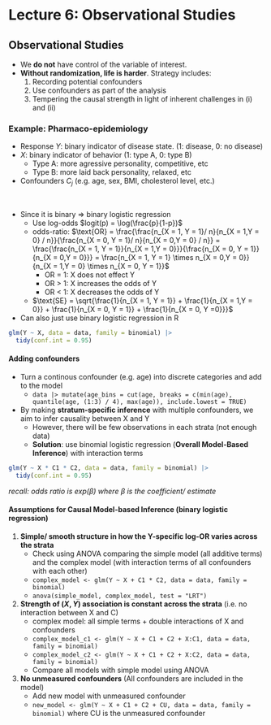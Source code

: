 # Lecture 6: Observational Studies

## Observational Studies

- We **do not** have control of the variable of interest.
- **Without randomization, life is harder**. Strategy includes:
  1. Recording potential confounders
  2. Use confounders as part of the analysis
  3. Tempering the causal strength in light of inherent challenges in (i) and (ii)

### Example: Pharmaco-epidemiology

- Response $Y$: binary indicator of disease state. (1: disease, 0: no disease)
- $X$: binary indicator of behavior (1: type A, 0: type B)
  - Type A: more agressive personality, competitive, etc
  - Type B: more laid back personality, relaxed, etc
- Confounders $C_j$ (e.g. age, sex, BMI, cholesterol level, etc.)

</br>

- Since it is binary => binary logistic regression
  - Use log-odds $logit(p) = \log(\frac{p}{1-p})$
  - odds-ratio: $\text{OR} = \frac{\frac{n_{X = 1, Y = 1}/ n}{n_{X = 1,Y = 0} / n}}{\frac{n_{X = 0, Y = 1}/ n}{n_{X = 0,Y = 0} / n}} = \frac{\frac{n_{X = 1, Y = 1}}{n_{X = 1,Y = 0}}}{\frac{n_{X = 0, Y = 1}}{n_{X = 0,Y = 0}}} = \frac{n_{X = 1, Y = 1} \times n_{X = 0,Y = 0}}{n_{X = 1,Y = 0} \times n_{X = 0, Y = 1}}$
    - OR = 1: X does not effect Y
    - OR > 1: X increases the odds of Y
    - OR < 1: X decreases the odds of Y
  - $\text{SE} = \sqrt{\frac{1}{n_{X = 1, Y = 1}} + \frac{1}{n_{X = 1,Y = 0}} + \frac{1}{n_{X = 0, Y = 1}} + \frac{1}{n_{X = 0, Y =0}}}$
- Can also just use binary logistic regression in R

```R
glm(Y ~ X, data = data, family = binomial) |>
  tidy(conf.int = 0.95)
```

#### Adding confounders

- Turn a continous confounder (e.g. age) into discrete categories and add to the model
  - `data |> mutate(age_bins = cut(age, breaks = c(min(age), quantile(age, (1:3) / 4), max(age)), include.lowest = TRUE)`
- By making **stratum-specific inference** with multiple confounders, we aim to infer causality between X and Y
  - However, there will be few observations in each strata (not enough data)
  - **Solution**: use binomial logistic regression (**Overall Model-Based Inference**) with interaction terms

```R
glm(Y ~ X * C1 * C2, data = data, family = binomial) |>
  tidy(conf.int = 0.95)
```

_recall: odds ratio is $exp(\beta)$ where $\beta$ is the coefficient/ estimate_

#### Assumptions for Causal Model-based Inference (binary logistic regression)

1. **Simple/ smooth structure in how the Y-specific log-OR varies across the strata**
   - Check using ANOVA comparing the simple model (all additive terms) and the complex model (with interaction terms of all confounders with each other)
   - `complex_model <- glm(Y ~ X + C1 * C2, data = data, family = binomial)`
   - `anova(simple_model, complex_model, test = "LRT")`
2. **Strength of $(X, Y)$ association is constant across the strata** (i.e. no interaction between X and C)
   - complex model: all simple terms + double interactions of X and confounders
   - `complex_model_c1 <- glm(Y ~ X + C1 + C2 + X:C1, data = data, family = binomial)`
   - `complex_model_c2 <- glm(Y ~ X + C1 + C2 + X:C2, data = data, family = binomial)`
   - Compare all models with simple model using ANOVA
3. **No unmeasured confounders** (All confounders are included in the model)
   - Add new model with unmeasured confounder
   - `new_model <- glm(Y ~ X + C1 + C2 + CU, data = data, family = binomial)` where CU is the unmeasured confounder
